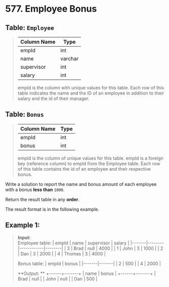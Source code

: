 # 577. Employee Bonus

## Table: ```Employee```

>| Column Name | Type    |
>|-------------|---------|
>| empId       | int     |
>| name        | varchar |
>| supervisor  | int     |
>| salary      | int     |
>
>empId is the column with unique values for this table.
>Each row of this table indicates the name and the ID of an employee in addition to their salary and the id of their manager.
 

## Table: ```Bonus```

>| Column Name | Type |
>|-------------|------|
>| empId       | int  |
>| bonus       | int  |
>
>empId is the column of unique values for this table.
>empId is a foreign key (reference column) to empId from the Employee table.
>Each row of this table contains the id of an employee and their respective bonus.
 

Write a solution to report the name and bonus amount of each employee with a bonus **less than** ```1000```.

Return the result table in any **order**.

The result format is in the following example.

 

## Example 1:

>**Input:** <br>
>Employee table:
>| empId | name   | supervisor | salary |
>|-------|--------|------------|--------|
>| 3     | Brad   | null       | 4000   |
>| 1     | John   | 3          | 1000   |
>| 2     | Dan    | 3          | 2000   |
>| 4     | Thomas | 3          | 4000   |
>
>Bonus table:
>| empId | bonus |
>|-------|-------|
>| 2     | 500   |
>| 4     | 2000  |
>
>**Output: **
>+------+-------+
>| name | bonus |
>+------+-------+
>| Brad | null  |
>| John | null  |
>| Dan  | 500   |

